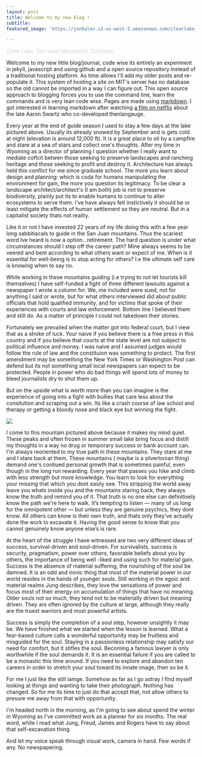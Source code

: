 ```yaml
---
layout: post
title: Welcome to my new blog !
subtitle: 
featured_image: 'https://jonkalev.s3-us-west-2.amazonaws.com/clearlake_1.jpg'

---
```

  <figcaption><p style="color:LightGray;"> <i>Clear Lake, San Juan Mountains, Colorado</i></p></figcaption>

Welcome to my new little blog/journal, code wise its entirely an experiment in jekyll, javascript and using github and a open source repository instead of a traditional hosting platform. As time allows I'll add my older posts and re-populate it. This system of hosting a site on MIT's server has no database so the old cannot be imported in a way I can figure out. 
This open source approach to blogging forces you to use the command line, learn the commands and is very lean code wise. Pages are made using [markdown](https://en.wikipedia.org/wiki/Markdown). I got interested in learning markdown after watching [a film on netflix](https://en.wikipedia.org/wiki/The_Internet%27s_Own_Boy) about the late Aaron Swartz who co-developed thenlangauge. 

Every year at the end of guide season I used to stay a few days at the lake pictured above. Usually its already snowed by September and is gets cold at night (elevation is around 12,000 ft). 
It is a great place to sit by a campfire and stare at a sea of stars and collect one's thoughts.
After my time in Wyoming as a director of planning I question whether I really want to mediate coflcit betwen those seeking to preserve landscapes and ranching heritage and those seeking to profit and destroy it.
Architecture has always held this conflict for me since graduate school. The more you learn about design and planning: which is coda for humans manipulating the environment for gain, the more you question its legitimacy.
To be clear a landscape architect/architect's (I am both) job is not to preserve biodiversity, plainly put its to enable humans to continue to alter ecosystems to serve them. 
I've have always felt instictively it should be or least mitigate the effects of human settlement so they are neutral. But in a capitalist society thats not reality.

Like it or not I have invested 22 years of my life doing this with a few year long sabbitiacals to guide in the San Juan mountains. Thus the scariest word Ive heard is now a option...retirement.
The hard question is under what circumstances should I step off the career path? Mine always seems to be veered and bent according to what others want or expect of me.
When is it essential for well-being is to stop acting for others? I.e the ultimate self care is knowing when to say no.

While working in these mountains guiding (i.e trying to not let tourists kill themselves) I have self-funded a fight of three different lawsuits against a newspaper I wrote a column for. We, me included were sued, not for anything I said or wrote, but for what others interviewed did about public officials that hold qualified immunity, and for victims that spoke of their experiences with courts and law enforcement. Bottom line I believed them and still do. As a matter of principle I could not takedown their stories.

Fortunately we prevailed when the matter got into federal court, but I view that as a stroke of luck. Your naive if you believe there is a free press in this country and if you believe that courts at the state level are not subject to political influence and money. 
I was naive and I assumed judges would follow the rule of law and the constituion was something to protect.
The first amendment may be something the New York Times or Washington Post can defend but its not something small local newspapers can expect to be protected. People in power who do bad things will spend lots of money to bleed journalists dry to shut them up.

But on the upside what is worth more than you can imagine is the experience of going into a fight with bullies that care less about the consitution and scraping out a win.
Its like a crash course of law school and therapy or getting a bloody nose and black eye but winning the fight.

<img src="https://jonkalev.s3-us-west-2.amazonaws.com/clearlake-miccofire.jpg">

I come to this mountain pictured above because it makes my mind quiet. These peaks and often frozen in summer small lake bring focus and distill my thoughts in a way no drug or temporary success or bank account can.
I'm always reoriented to my true path in these mountains. 
They stare at me and I stare back at them.
These mountains ( maybe is a silvertonian thing) demand one's contiued personal growth that is sometimes painful, even though in the long run rewarding. 
Every year that passes you hike and climb with less strength but more knowledge. You learn to look for everything your missing that which you dont easily see.  This stripping the world away leave you whats inside you and the mountains staring back, they always know the truth and remind you of it.
That truth is no one else can definitively know the path we're here to walk. It’s tempting to listen — many of us long for the omnipotent other — but unless they are genuine psychics, they dont know. All others can know is their own truth, and thats only they’ve actually done the work to excavate it. Having the good sense to know that you cannot genuinely know anyone else’s is rare. 

At the heart of the struggle I have witnessed are two very different ideas of success, survival-driven and soul-driven. For survivalists, success is security, pragmatism, power over others, favorable beliefs about you by others, the importance of being well -liked and using such for material gain. 
Success is the absence of material suffering, the nourishing of the soul be damned. It is an odd and ironic thing that most of the material power in our world resides in the hands of younger souls. Still working in the egoic and material realms Jung describes, they love the sensations of power and focus most of their energy on accumulation of things that have no meaning. 
Older souls not so much, they tend not to be materially driven but meaning driven. They are often ignored by the culture at large, although they really are the truest warriors and most powerful artists.

Success is simply the completion of a soul step, however unsightly it may be. We have finished what we started when the lesson is learned. What a fear-based culture calls a wonderful opportunity may be fruitless and misguided for the soul. Staying in a passionless relationship may satisfy our need for comfort, but it stifles the soul. Becoming a famous lawyer is only worthwhile if the soul demands it. It is an essential failure if you are called to be a monastic this time around. If you need to explore and abandon ten careers in order to stretch your soul toward its innate image, then so be it. 

For me I just like the still iamge. Somehow as far as I go astray I find myself looking at things and wanting to take their photograph.
Nothing has changed. So for me its time to just do that accept that, not allow others to presure me away from that with opportunity.

I'm headed north in the morning, as I'm going to see about spend the winter in Wyoming as I've committed work as a planner for six months.
The real word, while I read what Jung, Freud, James and Rogers have to say about that self-excavation thing.

And let my voice speak through visual work, 
camera in hand. Few words if any.
No newspapering.
